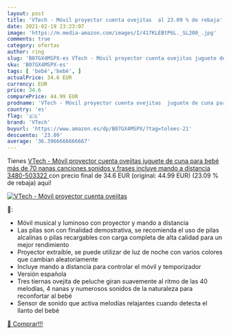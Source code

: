 ```yaml
---
layout: post
title: 'VTech - Móvil proyector cuenta ovejitas  al 23.09 % de rebaja'
date: 2021-02-19 23:23:07
image: 'https://m.media-amazon.com/images/I/417KLEBtP6L._SL200_.jpg'
comments: true
category: ofertas
author: ring
slug: 'B07GX4MSPX-es VTech - Móvil proyector cuenta ovejitas juguete de cuna...'
sku: 'B07GX4MSPX-es'
tags: [ 'bebé','bebé', ]
actualPrice: 34.6 EUR
currency: EUR
price: 34.6
comparePrice: 44.99 EUR
prodname: 'VTech - Móvil proyector cuenta ovejitas  juguete de cuna para bebé  más de 70 nanas  canciones  sonidos y frases  incluye mando a distancia  3480-503322 '
country: 'es'
flag: '🇪🇸'
brand: 'VTech'
buyurl: 'https://www.amazon.es/dp/B07GX4MSPX/?tag=tolees-21'
descuento: '23.09'
average: '36.3966666666667'
---
```


Tienes [VTech - Móvil proyector cuenta ovejitas  juguete de cuna para bebé  más de 70 nanas  canciones  sonidos y frases  incluye mando a distancia  3480-503322 ](https://www.amazon.es/dp/B07GX4MSPX/?tag=tolees-21) con precio final de  34.6 EUR (original: 44.99 EUR) (23.09 %  de rebaja) aqui!

[![VTech - Móvil proyector cuenta ovejitas ](https://m.media-amazon.com/images/I/417KLEBtP6L._SL200_.jpg)](https://www.amazon.es/dp/B07GX4MSPX/?tag=tolees-21)

🔎:

- Móvil musical y luminoso con proyector y mando a distancia
- Las pilas son con finalidad demostrativa, se recomienda el uso de pilas alcalinas o pilas recargables con carga completa de alta calidad para un mejor rendimiento
- Proyector extraíble, se puede utilizar de luz de noche con varios colores que cambian aleatoriamente
- Incluye mando a distancia para controlar el móvil y temporizador
- Versión española
- Tres tiernas ovejita de peluche giran suavemente al ritmo de las 40 melodías, 4 nanas y numerosos sonidos de la naturaleza para reconfortar al bebé
- Sensor de sonido que activa melodías relajantes cuando detecta el llanto del bebé

[🛒 Comprar!!!](https://www.amazon.es/dp/B07GX4MSPX/?tag=tolees-21)
